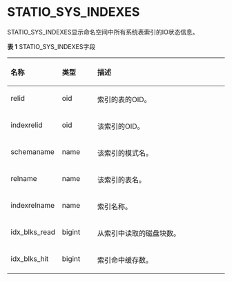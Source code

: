 # STATIO\_SYS\_INDEXES

STATIO\_SYS\_INDEXES显示命名空间中所有系统表索引的IO状态信息。

**表 1**  STATIO\_SYS\_INDEXES字段

<a name="zh-cn_topic_0237122681_table1622631820168"></a>
<table><thead align="left"><tr id="zh-cn_topic_0237122681_row103007189168"><th class="cellrowborder" valign="top" width="17.27%" id="mcps1.2.4.1.1"><p id="zh-cn_topic_0237122681_p13001218101610"><a name="zh-cn_topic_0237122681_p13001218101610"></a><a name="zh-cn_topic_0237122681_p13001218101610"></a><strong id="zh-cn_topic_0237122681_b12300121813167"><a name="zh-cn_topic_0237122681_b12300121813167"></a><a name="zh-cn_topic_0237122681_b12300121813167"></a>名称</strong></p>
</th>
<th class="cellrowborder" valign="top" width="16.8%" id="mcps1.2.4.1.2"><p id="zh-cn_topic_0237122681_p173001818131610"><a name="zh-cn_topic_0237122681_p173001818131610"></a><a name="zh-cn_topic_0237122681_p173001818131610"></a><strong id="zh-cn_topic_0237122681_b830051820165"><a name="zh-cn_topic_0237122681_b830051820165"></a><a name="zh-cn_topic_0237122681_b830051820165"></a>类型</strong></p>
</th>
<th class="cellrowborder" valign="top" width="65.93%" id="mcps1.2.4.1.3"><p id="zh-cn_topic_0237122681_p15300151841616"><a name="zh-cn_topic_0237122681_p15300151841616"></a><a name="zh-cn_topic_0237122681_p15300151841616"></a><strong id="zh-cn_topic_0237122681_b0301161810162"><a name="zh-cn_topic_0237122681_b0301161810162"></a><a name="zh-cn_topic_0237122681_b0301161810162"></a>描述</strong></p>
</th>
</tr>
</thead>
<tbody><tr id="zh-cn_topic_0237122681_row203011518171617"><td class="cellrowborder" valign="top" width="17.27%" headers="mcps1.2.4.1.1 "><p id="zh-cn_topic_0237122681_p153011418101611"><a name="zh-cn_topic_0237122681_p153011418101611"></a><a name="zh-cn_topic_0237122681_p153011418101611"></a>relid</p>
</td>
<td class="cellrowborder" valign="top" width="16.8%" headers="mcps1.2.4.1.2 "><p id="zh-cn_topic_0237122681_p930161814167"><a name="zh-cn_topic_0237122681_p930161814167"></a><a name="zh-cn_topic_0237122681_p930161814167"></a>oid</p>
</td>
<td class="cellrowborder" valign="top" width="65.93%" headers="mcps1.2.4.1.3 "><p id="zh-cn_topic_0237122681_p19301218131611"><a name="zh-cn_topic_0237122681_p19301218131611"></a><a name="zh-cn_topic_0237122681_p19301218131611"></a>索引的表的OID。</p>
</td>
</tr>
<tr id="zh-cn_topic_0237122681_row8301918171618"><td class="cellrowborder" valign="top" width="17.27%" headers="mcps1.2.4.1.1 "><p id="zh-cn_topic_0237122681_p1301818201611"><a name="zh-cn_topic_0237122681_p1301818201611"></a><a name="zh-cn_topic_0237122681_p1301818201611"></a>indexrelid</p>
</td>
<td class="cellrowborder" valign="top" width="16.8%" headers="mcps1.2.4.1.2 "><p id="zh-cn_topic_0237122681_p03011418111611"><a name="zh-cn_topic_0237122681_p03011418111611"></a><a name="zh-cn_topic_0237122681_p03011418111611"></a>oid</p>
</td>
<td class="cellrowborder" valign="top" width="65.93%" headers="mcps1.2.4.1.3 "><p id="zh-cn_topic_0237122681_p0301318161618"><a name="zh-cn_topic_0237122681_p0301318161618"></a><a name="zh-cn_topic_0237122681_p0301318161618"></a>该索引的OID。</p>
</td>
</tr>
<tr id="zh-cn_topic_0237122681_row2301141821613"><td class="cellrowborder" valign="top" width="17.27%" headers="mcps1.2.4.1.1 "><p id="zh-cn_topic_0237122681_p1030219187163"><a name="zh-cn_topic_0237122681_p1030219187163"></a><a name="zh-cn_topic_0237122681_p1030219187163"></a>schemaname</p>
</td>
<td class="cellrowborder" valign="top" width="16.8%" headers="mcps1.2.4.1.2 "><p id="zh-cn_topic_0237122681_p9302318141615"><a name="zh-cn_topic_0237122681_p9302318141615"></a><a name="zh-cn_topic_0237122681_p9302318141615"></a>name</p>
</td>
<td class="cellrowborder" valign="top" width="65.93%" headers="mcps1.2.4.1.3 "><p id="zh-cn_topic_0237122681_p330213188164"><a name="zh-cn_topic_0237122681_p330213188164"></a><a name="zh-cn_topic_0237122681_p330213188164"></a>该索引的模式名。</p>
</td>
</tr>
<tr id="zh-cn_topic_0237122681_row1730211814168"><td class="cellrowborder" valign="top" width="17.27%" headers="mcps1.2.4.1.1 "><p id="zh-cn_topic_0237122681_p1530201815161"><a name="zh-cn_topic_0237122681_p1530201815161"></a><a name="zh-cn_topic_0237122681_p1530201815161"></a>relname</p>
</td>
<td class="cellrowborder" valign="top" width="16.8%" headers="mcps1.2.4.1.2 "><p id="zh-cn_topic_0237122681_p183021618151610"><a name="zh-cn_topic_0237122681_p183021618151610"></a><a name="zh-cn_topic_0237122681_p183021618151610"></a>name</p>
</td>
<td class="cellrowborder" valign="top" width="65.93%" headers="mcps1.2.4.1.3 "><p id="zh-cn_topic_0237122681_p8302101861610"><a name="zh-cn_topic_0237122681_p8302101861610"></a><a name="zh-cn_topic_0237122681_p8302101861610"></a>该索引的表名。</p>
</td>
</tr>
<tr id="zh-cn_topic_0237122681_row930212185163"><td class="cellrowborder" valign="top" width="17.27%" headers="mcps1.2.4.1.1 "><p id="zh-cn_topic_0237122681_p1230221871617"><a name="zh-cn_topic_0237122681_p1230221871617"></a><a name="zh-cn_topic_0237122681_p1230221871617"></a>indexrelname</p>
</td>
<td class="cellrowborder" valign="top" width="16.8%" headers="mcps1.2.4.1.2 "><p id="zh-cn_topic_0237122681_p9302111813163"><a name="zh-cn_topic_0237122681_p9302111813163"></a><a name="zh-cn_topic_0237122681_p9302111813163"></a>name</p>
</td>
<td class="cellrowborder" valign="top" width="65.93%" headers="mcps1.2.4.1.3 "><p id="zh-cn_topic_0237122681_p13031718151618"><a name="zh-cn_topic_0237122681_p13031718151618"></a><a name="zh-cn_topic_0237122681_p13031718151618"></a>索引名称。</p>
</td>
</tr>
<tr id="zh-cn_topic_0237122681_row1530371841618"><td class="cellrowborder" valign="top" width="17.27%" headers="mcps1.2.4.1.1 "><p id="zh-cn_topic_0237122681_p1230381811167"><a name="zh-cn_topic_0237122681_p1230381811167"></a><a name="zh-cn_topic_0237122681_p1230381811167"></a>idx_blks_read</p>
</td>
<td class="cellrowborder" valign="top" width="16.8%" headers="mcps1.2.4.1.2 "><p id="zh-cn_topic_0237122681_p20303018131613"><a name="zh-cn_topic_0237122681_p20303018131613"></a><a name="zh-cn_topic_0237122681_p20303018131613"></a>bigint</p>
</td>
<td class="cellrowborder" valign="top" width="65.93%" headers="mcps1.2.4.1.3 "><p id="zh-cn_topic_0237122681_p63036185160"><a name="zh-cn_topic_0237122681_p63036185160"></a><a name="zh-cn_topic_0237122681_p63036185160"></a>从索引中读取的磁盘块数。</p>
</td>
</tr>
<tr id="zh-cn_topic_0237122681_row1730321812163"><td class="cellrowborder" valign="top" width="17.27%" headers="mcps1.2.4.1.1 "><p id="zh-cn_topic_0237122681_p530301861618"><a name="zh-cn_topic_0237122681_p530301861618"></a><a name="zh-cn_topic_0237122681_p530301861618"></a>idx_blks_hit</p>
</td>
<td class="cellrowborder" valign="top" width="16.8%" headers="mcps1.2.4.1.2 "><p id="zh-cn_topic_0237122681_p1330312181169"><a name="zh-cn_topic_0237122681_p1330312181169"></a><a name="zh-cn_topic_0237122681_p1330312181169"></a>bigint</p>
</td>
<td class="cellrowborder" valign="top" width="65.93%" headers="mcps1.2.4.1.3 "><p id="zh-cn_topic_0237122681_p10303121819165"><a name="zh-cn_topic_0237122681_p10303121819165"></a><a name="zh-cn_topic_0237122681_p10303121819165"></a>索引命中缓存数。</p>
</td>
</tr>
</tbody>
</table>

